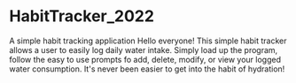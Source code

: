 # HabitTracker_2022
A simple habit tracking application
Hello everyone! This simple habit tracker allows a user to easily log daily water intake. 
Simply load up the program, follow the easy to use prompts fo add, delete, modify, or view your logged water consumption. 
It's never been easier to get into the habit of hydration! 

